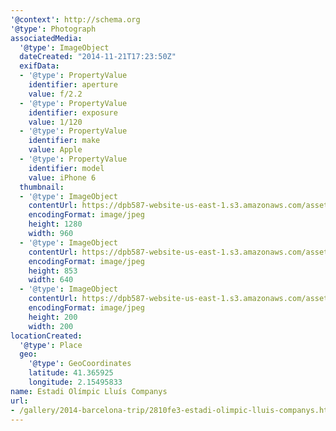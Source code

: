 ```yaml
---
'@context': http://schema.org
'@type': Photograph
associatedMedia:
  '@type': ImageObject
  dateCreated: "2014-11-21T17:23:50Z"
  exifData:
  - '@type': PropertyValue
    identifier: aperture
    value: f/2.2
  - '@type': PropertyValue
    identifier: exposure
    value: 1/120
  - '@type': PropertyValue
    identifier: make
    value: Apple
  - '@type': PropertyValue
    identifier: model
    value: iPhone 6
  thumbnail:
  - '@type': ImageObject
    contentUrl: https://dpb587-website-us-east-1.s3.amazonaws.com/asset/gallery/2014-barcelona-trip/2810fe3-estadi-olimpic-lluis-companys~1280.jpg
    encodingFormat: image/jpeg
    height: 1280
    width: 960
  - '@type': ImageObject
    contentUrl: https://dpb587-website-us-east-1.s3.amazonaws.com/asset/gallery/2014-barcelona-trip/2810fe3-estadi-olimpic-lluis-companys~640w.jpg
    encodingFormat: image/jpeg
    height: 853
    width: 640
  - '@type': ImageObject
    contentUrl: https://dpb587-website-us-east-1.s3.amazonaws.com/asset/gallery/2014-barcelona-trip/2810fe3-estadi-olimpic-lluis-companys~200x200.jpg
    encodingFormat: image/jpeg
    height: 200
    width: 200
locationCreated:
  '@type': Place
  geo:
    '@type': GeoCoordinates
    latitude: 41.365925
    longitude: 2.15495833
name: Estadi Olímpic Lluís Companys
url:
- /gallery/2014-barcelona-trip/2810fe3-estadi-olimpic-lluis-companys.html
---
```

